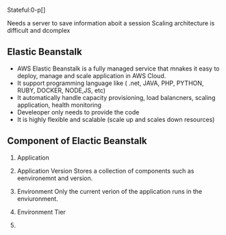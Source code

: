 Stateful:0-p[]

Needs a server to save information  aboit a session 
Scaling architecture is difficult and dcomplex 


## Elastic Beanstalk 
* AWS Elastic   Beanstalk is a fully managed service that mnakes it easy to deploy, manage and scale application in AWS Cloud. 
* It support programming language like ( .net, JAVA, PHP, PYTHON, RUBY, DOCKER, NODE,JS, etc)
* It automatically handle capacity provisioning, load balancners, scaling application, health monitoring
* Develeoper only needs to provide the code
* It is highly flexible and scalable (scale up and scales down resources)

## Component of Elactic Beanstalk
1. Application 
   
2. Application Version
   Stores a collection of components such as eenvironemnt and version. 
3. Environment 
   Only the current verion of the application runs in the enviuronment. 
4. Environment Tier 
5. 